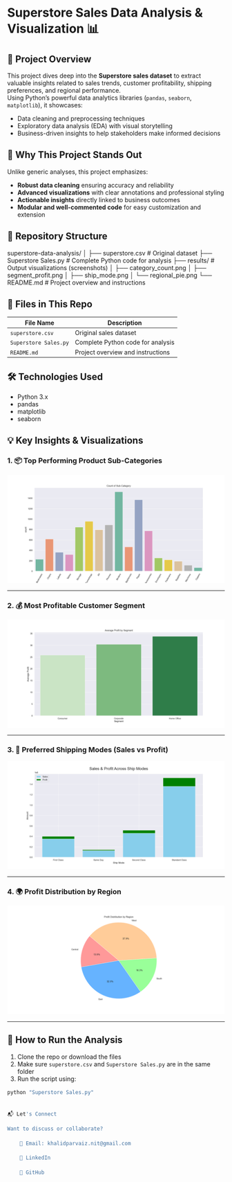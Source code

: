 # Superstore Sales Data Analysis & Visualization 📊

## 🚀 Project Overview
This project dives deep into the **Superstore sales dataset** to extract valuable insights related to sales trends, customer profitability, shipping preferences, and regional performance.  
Using Python’s powerful data analytics libraries (`pandas`, `seaborn`, `matplotlib`), it showcases:

- Data cleaning and preprocessing techniques  
- Exploratory data analysis (EDA) with visual storytelling  
- Business-driven insights to help stakeholders make informed decisions  

## 🎯 Why This Project Stands Out
Unlike generic analyses, this project emphasizes:  
- **Robust data cleaning** ensuring accuracy and reliability  
- **Advanced visualizations** with clear annotations and professional styling  
- **Actionable insights** directly linked to business outcomes  
- **Modular and well-commented code** for easy customization and extension

## 📁 Repository Structure
superstore-data-analysis/
│
├── superstore.csv # Original dataset
├── Superstore Sales.py # Complete Python code for analysis
├── results/ # Output visualizations (screenshots)
│ ├── category_count.png
│ ├── segment_profit.png
│ ├── ship_mode.png
│ └── regional_pie.png
└── README.md # Project overview and instructions


## 📂 Files in This Repo
| File Name          | Description                          |
|--------------------|------------------------------------|
| `superstore.csv`   | Original sales dataset              |
| `Superstore Sales.py`      | Complete Python code for analysis   |
| `README.md`        | Project overview and instructions   |

## 🛠️ Technologies Used
- Python 3.x  
- pandas  
- matplotlib  
- seaborn  

## 💡 Key Insights & Visualizations

### 1. 📦 Top Performing Product Sub-Categories
![Category Count](results/Sub-Categories-Count.png)

---

### 2. 💰 Most Profitable Customer Segment
![Segment Profit](results/Avg-Profit.png)

---

### 3. 🚚 Preferred Shipping Modes (Sales vs Profit)
![Ship Mode](results/Sales-&-Profit.png)

---

### 4. 🌍 Profit Distribution by Region
![Regional Pie](results/Profit-Distribution.png)

---

## 🚀 How to Run the Analysis

1. Clone the repo or download the files
2. Make sure `superstore.csv` and `Superstore Sales.py` are in the same folder
3. Run the script using:

```bash
python "Superstore Sales.py"


📬 Let's Connect

Want to discuss or collaborate?

    📧 Email: khalidparvaiz.nit@gmail.com

    🔗 LinkedIn

    📂 GitHub
